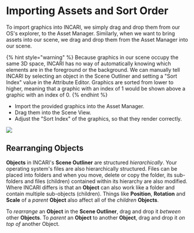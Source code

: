 # Importing Assets and Sort Order

To import graphics into INCARI, we simply drag and drop them from our OS's explorer, to the Asset Manager. Similarly, when we want to bring assets into our scene, we drag and drop them from the Asset Manager into our scene.

{% hint style="warning" %}
Because graphics in our scene occupy the same 3D space, INCARI has no way of automatically knowing which elements are in the foreground or the background. We can manually tell INCARI by selecting an object in the Scene Outliner and setting a "Sort Index" value in the Attribute Editor. Graphics are sorted from lower to higher, meaning that a graphic with an index of 1 would be shown above a graphic with an index of 0.
{% endhint %}

* Import the provided graphics into the Asset Manager.
* Drag them into the Scene View.
* Adjust the "Sort Index" of the graphics, so that they render correctly.

![](../../.gitbook/assets/4_assetimport-and-sort%20%281%29.gif)

## Rearranging Objects

**Objects** in INCARI's **Scene Outliner** are structured _hierarchically_. Your operating system's files are also hierarchically structured. Files can be placed into folders and when you move, delete or copy the folder, its sub-folders and files \(children\) contained within its hierarchy are also modified. Where INCARI differs is that an **Object** can also work like a folder and contain multiple sub-objects \(children\). Things like **Position**, **Rotation** and **Scale** of a _parent_ **Object** also affect all of the _children_ **Objects**.

To _rearrange_ an **Object** in the **Scene Outliner**, drag and drop it _between_ other **Objects**. To _parent_ an **Object** to another **Object**, drag and drop it _on top of_ another Object.

